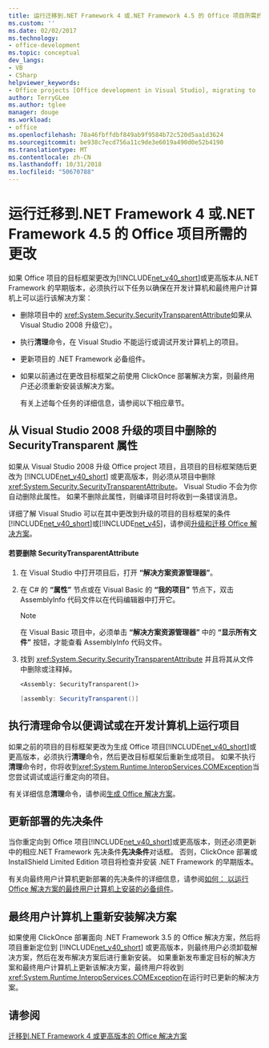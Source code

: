 ```yaml
---
title: 运行迁移到.NET Framework 4 或.NET Framework 4.5 的 Office 项目所需的更改
ms.custom: ''
ms.date: 02/02/2017
ms.technology:
- office-development
ms.topic: conceptual
dev_langs:
- VB
- CSharp
helpviewer_keywords:
- Office projects [Office development in Visual Studio], migrating to .NET Framework 4
author: TerryGLee
ms.author: tglee
manager: douge
ms.workload:
- office
ms.openlocfilehash: 78a46fbffdbf849ab9f9584b72c520d5aa1d3624
ms.sourcegitcommit: be938c7ecd756a11c9de3e6019a490d0e52b4190
ms.translationtype: MT
ms.contentlocale: zh-CN
ms.lasthandoff: 10/31/2018
ms.locfileid: "50670788"
---
```

# <a name="required-changes-to-run-office-projects-that-you-migrate-to-the-net-framework-4-or-the-net-framework-45"></a>运行迁移到.NET Framework 4 或.NET Framework 4.5 的 Office 项目所需的更改
  如果 Office 项目的目标框架更改为[!INCLUDE[net_v40_short](../sharepoint/includes/net-v40-short-md.md)]或更高版本从.NET Framework 的早期版本，必须执行以下任务以确保在开发计算机和最终用户计算机上可以运行该解决方案：  
  
- 删除项目中的 <xref:System.Security.SecurityTransparentAttribute>如果从 Visual Studio 2008 升级它）。  
  
- 执行**清理**命令，在 Visual Studio 不能运行或调试开发计算机上的项目。  
  
- 更新项目的 .NET Framework 必备组件。  
  
- 如果以前通过在更改目标框架之前使用 ClickOnce 部署解决方案，则最终用户还必须重新安装该解决方案。  
  
  有关上述每个任务的详细信息，请参阅以下相应章节。  
  
## <a name="remove-the-securitytransparent-attribute-from-projects-that-you-upgrade-from-visual-studio-2008"></a>从 Visual Studio 2008 升级的项目中删除的 SecurityTransparent 属性  
 如果从 Visual Studio 2008 升级 Office project 项目，且项目的目标框架随后更改为 [!INCLUDE[net_v40_short](../sharepoint/includes/net-v40-short-md.md)] 或更高版本，则必须从项目中删除 <xref:System.Security.SecurityTransparentAttribute>。 Visual Studio 不会为你自动删除此属性。 如果不删除此属性，则编译项目时将收到一条错误消息。  
  
 详细了解 Visual Studio 可以在其中更改到升级的项目的目标框架的条件[!INCLUDE[net_v40_short](../sharepoint/includes/net-v40-short-md.md)]或[!INCLUDE[net_v45](../vsto/includes/net-v45-md.md)]，请参阅[升级和迁移 Office 解决方案](../vsto/upgrading-and-migrating-office-solutions.md)。  
  
#### <a name="to-remove-the-securitytransparentattribute"></a>若要删除 SecurityTransparentAttribute  
  
1.  在 Visual Studio 中打开项目后，打开 **“解决方案资源管理器”**。  
  
2.  在 C# 的 **“属性”** 节点或在 Visual Basic 的 **“我的项目”** 节点下，双击 AssemblyInfo 代码文件以在代码编辑器中打开它。  
  
    > [!NOTE]  
    >  在 Visual Basic 项目中，必须单击 **“解决方案资源管理器”** 中的 **“显示所有文件”** 按钮，才能查看 AssemblyInfo 代码文件。  
  
3.  找到 <xref:System.Security.SecurityTransparentAttribute> 并且将其从文件中删除或注释掉。  
  
    ```vb  
    <Assembly: SecurityTransparent()>  
    ```  
  
    ```csharp  
    [assembly: SecurityTransparent()]  
    ```  
  
## <a name="perform-the-clean-command-to-debug-or-run-a-project-on-the-development-computer"></a>执行清理命令以便调试或在开发计算机上运行项目  
 如果之前的项目的目标框架更改为生成 Office 项目[!INCLUDE[net_v40_short](../sharepoint/includes/net-v40-short-md.md)]或更高版本，必须执行**清理**命令，然后更改目标框架后重新生成项目。 如果不执行**清理**命令时，你将收到<xref:System.Runtime.InteropServices.COMException>当您尝试调试或运行重定向的项目。  
  
 有关详细信息**清理**命令，请参阅[生成 Office 解决方案](../vsto/building-office-solutions.md)。  
  
## <a name="update-the-prerequisites-for-deployment"></a>更新部署的先决条件  
 当你重定向到 Office 项目[!INCLUDE[net_v40_short](../sharepoint/includes/net-v40-short-md.md)]或更高版本，则还必须更新中的相应.NET Framework 先决条件**先决条件**对话框。 否则，ClickOnce 部署或 InstallShield Limited Edition 项目将检查并安装 .NET Framework 的早期版本。  
  
 有关向最终用户计算机更新部署的先决条件的详细信息，请参阅[如何： 以运行 Office 解决方案的最终用户计算机上安装的必备组件](https://msdn.microsoft.com/74dd2c52-838f-4abf-b2b4-4d7b0c2a0a98)。  
  
## <a name="reinstall-solutions-on-end-user-computers"></a>最终用户计算机上重新安装解决方案  
 如果使用 ClickOnce 部署面向 .NET Framework 3.5 的 Office 解决方案，然后将项目重新定位到 [!INCLUDE[net_v40_short](../sharepoint/includes/net-v40-short-md.md)] 或更高版本，则最终用户必须卸载解决方案，然后在发布解决方案后进行重新安装。 如果重新发布重定目标的解决方案和最终用户计算机上更新该解决方案，最终用户将收到<xref:System.Runtime.InteropServices.COMException>在运行时已更新的解决方案。  
  
## <a name="see-also"></a>请参阅  
 [迁移到.NET Framework 4 或更高版本的 Office 解决方案](../vsto/migrating-office-solutions-to-the-dotnet-framework-4-or-later.md)  
  
  
